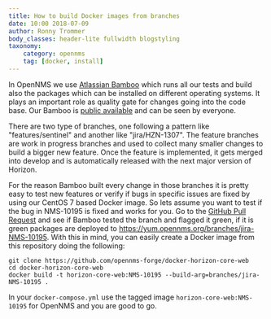 ```yaml
---
title: How to build Docker images from branches
date: 10:00 2018-07-09
author: Ronny Trommer
body_classes: header-lite fullwidth blogstyling
taxonomy:
    category: opennms
    tag: [docker, install]
---
```


In OpenNMS we use [Atlassian Bamboo](https://www.atlassian.com/software/bamboo) which runs all our tests and build also the packages which can be installed on different operating systems. It plays an important role as quality gate for changes going into the code base. Our Bamboo is [public available](https://bamboo.opennms.org/browse/OPENNMS-ONMS) and can be seen by everyone.

There are two type of branches, one following a pattern like "features/sentinel" and another like "jira/HZN-1307".
The feature branches are work in progress branches and used to collect many smaller changes to build a bigger new feature.
Once the feature is implemented, it gets merged into develop and is automatically released with the next major version of Horizon.

For the reason Bamboo built every change in those branches it is pretty easy to test new features or verify if bugs in specific issues are fixed by using our CentOS 7 based Docker image. So lets assume you want to test if the bug in NMS-10195 is fixed and works for you.
Go to the [GitHub Pull Request](https://github.com/OpenNMS/opennms/pull/2040) and see if Bamboo tested the branch and flagged it green, if it is green packages are deployed to https://yum.opennms.org/branches/jira-NMS-10195. With this in mind, you can easily create a Docker image from this repository doing the following:

```
git clone https://github.com/opennms-forge/docker-horizon-core-web
cd docker-horizon-core-web
docker build -t horizon-core-web:NMS-10195 --build-arg=branches/jira-NMS-10195 .
```

In your `docker-compose.yml` use the tagged image `horizon-core-web:NMS-10195` for OpenNMS and you are good to go.

